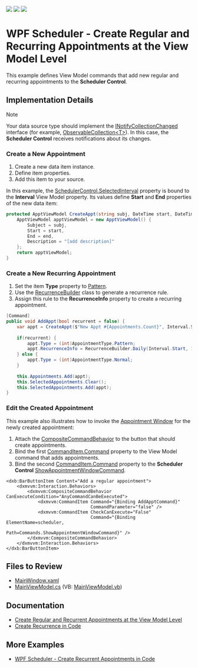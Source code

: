 <!-- default badges list -->
![](https://img.shields.io/endpoint?url=https://codecentral.devexpress.com/api/v1/VersionRange/238217751/22.2.2%2B)
[![](https://img.shields.io/badge/Open_in_DevExpress_Support_Center-FF7200?style=flat-square&logo=DevExpress&logoColor=white)](https://supportcenter.devexpress.com/ticket/details/T859145)
[![](https://img.shields.io/badge/📖_How_to_use_DevExpress_Examples-e9f6fc?style=flat-square)](https://docs.devexpress.com/GeneralInformation/403183)
<!-- default badges end -->

# WPF Scheduler - Create Regular and Recurring Appointments at the View Model Level

This example defines View Model commands that add new regular and recurring appointments to the **Scheduler Control**.

## Implementation Details

> [!NOTE]
> Your data source type should implement the [INotifyCollectionChanged](https://docs.microsoft.com/en-us/dotnet/api/system.componentmodel.inotifypropertychanged?view=net-8.0) interface (for example, [ObservableCollection\<T\>](https://docs.microsoft.com/en-us/dotnet/api/system.collections.objectmodel.observablecollection-1?view=net-8.0)). In this case, the **Scheduler Control** receives notifications about its changes. 

### Create a New Appointment

1. Create a new data item instance.
2. Define item properties.
3. Add this item to your source.

In this example, the [SchedulerControl.SelectedInterval](https://docs.devexpress.com/WPF/DevExpress.Xpf.Scheduling.SchedulerControl.SelectedInterval) property is bound to the **Interval** View Model property. Its values define **Start** and **End** properties of the new data item:

```cs
protected ApptViewModel CreateAppt(string subj, DateTime start, DateTime end, string description) {
    ApptViewModel apptViewModel = new ApptViewModel() {
        Subject = subj,
        Start = start,                
        End = end,
        Description = "[add description]"
    };
    return apptViewModel;
}
```

### Create a New Recurring Appointment

1. Set the item **Type** property to [Pattern](https://docs.devexpress.com/CoreLibraries/DevExpress.XtraScheduler.AppointmentType).
2. Use the [RecurrenceBuilder](https://docs.devexpress.com/WPF/DevExpress.Xpf.Scheduling.RecurrenceBuilder) class to generate a recurrence rule.
3. Assign this rule to the **RecurrenceInfo** property to create a recurring appointment.

```cs
[Command]
public void AddAppt(bool recurrent = false) {
    var appt = CreateAppt($"New Appt #{Appointments.Count}", Interval.Start, Interval.End, "[add description]");
            
    if(recurrent) {
        appt.Type = (int)AppointmentType.Pattern;
        appt.RecurrenceInfo = RecurrenceBuilder.Daily(Interval.Start, 10).Build().ToXml();
    } else {
        appt.Type = (int)AppointmentType.Normal;
    }
            
    this.Appointments.Add(appt);
    this.SelectedAppointments.Clear();
    this.SelectedAppointments.Add(appt);
}
```

### Edit the Created Appointment

This example also illustrates how to invoke the [Appointment Window](https://docs.devexpress.com/WPF/119347/controls-and-libraries/scheduler/visual-elements/windows/appointment-window) for the newly created appointment:

1. Attach the [CompositeCommandBehavior](https://docs.devexpress.com/WPF/18124/mvvm-framework/behaviors/predefined-set/compositecommandbehavior) to the button that should create appointments.
2. Bind the first [CommandItem.Command](https://docs.devexpress.com/WPF/DevExpress.Mvvm.UI.CommandItem.Command) property to the View Model command that adds appointments.
3. Bind the second [CommandItem.Command](https://docs.devexpress.com/WPF/DevExpress.Mvvm.UI.CommandItem.Command) property to the **Scheduler Control** [ShowAppointmentWindowCommand](https://docs.devexpress.com/WPF/DevExpress.Xpf.Scheduling.SchedulerCommands.ShowAppointmentWindowCommand).

```xaml
<dxb:BarButtonItem Content="Add a regular appointment">
    <dxmvvm:Interaction.Behaviors>
        <dxmvvm:CompositeCommandBehavior CanExecuteCondition="AnyCommandCanBeExecuted">
            <dxmvvm:CommandItem Command="{Binding AddApptCommand}"
                                CommandParameter="false" />
            <dxmvvm:CommandItem CheckCanExecute="False"
                                Command="{Binding ElementName=scheduler,
                                                  Path=Commands.ShowAppointmentWindowCommand}" />
        </dxmvvm:CompositeCommandBehavior>
    </dxmvvm:Interaction.Behaviors>
</dxb:BarButtonItem>
```

## Files to Review

* [MainWindow.xaml](./CS/DXApplication14/MainWindow.xaml)
* [MainViewModel.cs](./CS/DXApplication14/MainViewModel.cs) (VB: [MainViewModel.vb](./VB/DXApplication14/MainViewModel.vb))

## Documentation

* [Create Regular and Recurrent Appointments at the View Model Level](https://docs.devexpress.com/WPF/401629/controls-and-libraries/scheduler/examples/How-to-create-regular-and-recurrent-appointments-at-the-view-model-level)
* [Create Recurrence in Code](https://docs.devexpress.com/WPF/119648/controls-and-libraries/scheduler/examples/how-to-create-recurrence-in-code)

## More Examples

* [WPF Scheduler - Create Recurrent Appointments in Code](https://github.com/DevExpress-Examples/wpf-scheduler-create-recurrent-appointments-in-code)
